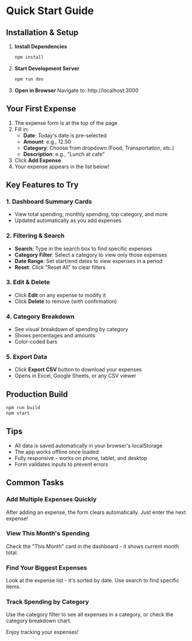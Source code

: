 # Quick Start Guide

## Installation & Setup

1. **Install Dependencies**
   ```bash
   npm install
   ```

2. **Start Development Server**
   ```bash
   npm run dev
   ```

3. **Open in Browser**
   Navigate to: http://localhost:3000

## Your First Expense

1. The expense form is at the top of the page
2. Fill in:
   - **Date**: Today's date is pre-selected
   - **Amount**: e.g., 12.50
   - **Category**: Choose from dropdown (Food, Transportation, etc.)
   - **Description**: e.g., "Lunch at cafe"
3. Click **Add Expense**
4. Your expense appears in the list below!

## Key Features to Try

### 1. Dashboard Summary Cards
- View total spending, monthly spending, top category, and more
- Updated automatically as you add expenses

### 2. Filtering & Search
- **Search**: Type in the search box to find specific expenses
- **Category Filter**: Select a category to view only those expenses
- **Date Range**: Set start/end dates to view expenses in a period
- **Reset**: Click "Reset All" to clear filters

### 3. Edit & Delete
- Click **Edit** on any expense to modify it
- Click **Delete** to remove (with confirmation)

### 4. Category Breakdown
- See visual breakdown of spending by category
- Shows percentages and amounts
- Color-coded bars

### 5. Export Data
- Click **Export CSV** button to download your expenses
- Opens in Excel, Google Sheets, or any CSV viewer

## Production Build

```bash
npm run build
npm start
```

## Tips

- All data is saved automatically in your browser's localStorage
- The app works offline once loaded
- Fully responsive - works on phone, tablet, and desktop
- Form validates inputs to prevent errors

## Common Tasks

### Add Multiple Expenses Quickly
After adding an expense, the form clears automatically. Just enter the next expense!

### View This Month's Spending
Check the "This Month" card in the dashboard - it shows current month total.

### Find Your Biggest Expenses
Look at the expense list - it's sorted by date. Use search to find specific items.

### Track Spending by Category
Use the category filter to see all expenses in a category, or check the category breakdown chart.

Enjoy tracking your expenses!
